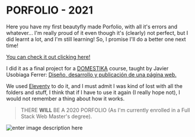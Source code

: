 # PORFOLIO - 2021
Here you have my first beautyfly made Porfolio, with all it's errors and whatever... I'm really proud of it even though it's (clearly) not perfect, but I did learnt a lot, and I'm still learning! So, I promise I'll do a better one next time!

[You can check it out clicking here!](https://koalba.netlify.app/)

I did it as a final project for a [DOMESTIKA](https://www.domestika.org/) course, taught by Javier Usobiaga Ferrer:
[Diseño, desarrollo y publicación de una página web.](https://www.domestika.org/es/courses/1042-diseno-desarrollo-y-publicacion-de-una-pagina-web)

We used [Eleventy](https://www.11ty.dev/) to do it, and I must admit I was kind of lost with all the folders and stuff, I think that if I have to use it again (I really hope not), I would not remember a thing about how it works.

> THERE **WILL** BE A 2020 PORFOLIO (As I'm currently enrolled in a Full
> Stack Web Master's degree).

![enter image description here](https://cdn.domestika.org/c_fit,dpr_1.0,f_auto,t_base_params,w_820/v1629999000/content-items/008/921/356/Inicio-original.png?1629999000)
